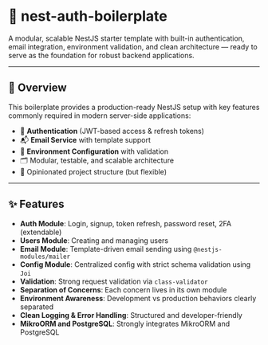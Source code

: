 # 🧪 nest-auth-boilerplate

A modular, scalable NestJS starter template with built-in authentication, email integration, environment validation, and clean architecture — ready to serve as the foundation for robust backend applications.

---

## 🚀 Overview

This boilerplate provides a production-ready NestJS setup with key features commonly required in modern server-side applications:

- 🔐 **Authentication** (JWT-based access & refresh tokens)
- 📬 **Email Service** with template support
- 🧩 **Environment Configuration** with validation
- 🗂️ Modular, testable, and scalable architecture
- 📁 Opinionated project structure (but flexible)

---

## ✨ Features

- **Auth Module**: Login, signup, token refresh, password reset, 2FA (extendable)
- **Users Module**: Creating and managing users
- **Email Module**: Template-driven email sending using `@nestjs-modules/mailer`
- **Config Module**: Centralized config with strict schema validation using `Joi`
- **Validation**: Strong request validation via `class-validator`
- **Separation of Concerns**: Each concern lives in its own module
- **Environment Awareness**: Development vs production behaviors clearly separated
- **Clean Logging & Error Handling**: Structured and developer-friendly
- **MikroORM and PostgreSQL**: Strongly integrates MikroORM and PostgreSQL
